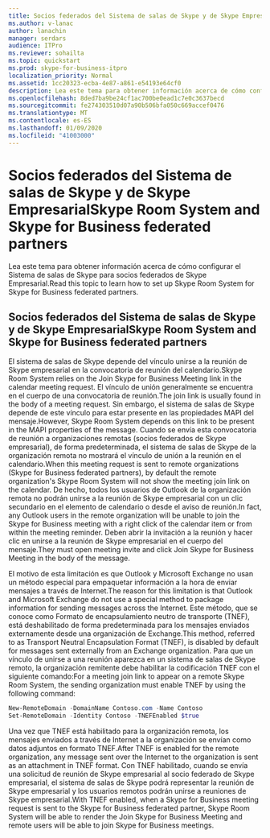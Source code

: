 ```yaml
---
title: Socios federados del Sistema de salas de Skype y de Skype Empresarial
ms.author: v-lanac
author: lanachin
manager: serdars
audience: ITPro
ms.reviewer: sohailta
ms.topic: quickstart
ms.prod: skype-for-business-itpro
localization_priority: Normal
ms.assetid: 1cc20323-ecba-4e87-a861-e54193e64cf0
description: Lea este tema para obtener información acerca de cómo configurar el Sistema de salas de Skype para socios federados de Skype Empresarial.
ms.openlocfilehash: 8ded7ba9be24cf1ac700be0ead1c7e0c3637becd
ms.sourcegitcommit: fe274303510d07a90b506bfa050c669accef0476
ms.translationtype: MT
ms.contentlocale: es-ES
ms.lasthandoff: 01/09/2020
ms.locfileid: "41003000"
---
```

# <a name="skype-room-system-and-skype-for-business-federated-partners"></a><span data-ttu-id="55998-103">Socios federados del Sistema de salas de Skype y de Skype Empresarial</span><span class="sxs-lookup"><span data-stu-id="55998-103">Skype Room System and Skype for Business federated partners</span></span>
 
<span data-ttu-id="55998-104">Lea este tema para obtener información acerca de cómo configurar el Sistema de salas de Skype para socios federados de Skype Empresarial.</span><span class="sxs-lookup"><span data-stu-id="55998-104">Read this topic to learn how to set up Skype Room System for Skype for Business federated partners.</span></span>
  
## <a name="skype-room-system-and-skype-for-business-federated-partners"></a><span data-ttu-id="55998-105">Socios federados del Sistema de salas de Skype y de Skype Empresarial</span><span class="sxs-lookup"><span data-stu-id="55998-105">Skype Room System and Skype for Business federated partners</span></span>

<span data-ttu-id="55998-106">El sistema de salas de Skype depende del vínculo unirse a la reunión de Skype empresarial en la convocatoria de reunión del calendario.</span><span class="sxs-lookup"><span data-stu-id="55998-106">Skype Room System relies on the Join Skype for Business Meeting link in the calendar meeting request.</span></span> <span data-ttu-id="55998-107">El vínculo de unión generalmente se encuentra en el cuerpo de una convocatoria de reunión.</span><span class="sxs-lookup"><span data-stu-id="55998-107">The join link is usually found in the body of a meeting request.</span></span> <span data-ttu-id="55998-108">Sin embargo, el sistema de salas de Skype depende de este vínculo para estar presente en las propiedades MAPI del mensaje.</span><span class="sxs-lookup"><span data-stu-id="55998-108">However, Skype Room System depends on this link to be present in the MAPI properties of the message.</span></span> <span data-ttu-id="55998-109">Cuando se envía esta convocatoria de reunión a organizaciones remotas (socios federados de Skype empresarial), de forma predeterminada, el sistema de salas de Skype de la organización remota no mostrará el vínculo de unión a la reunión en el calendario.</span><span class="sxs-lookup"><span data-stu-id="55998-109">When this meeting request is sent to remote organizations (Skype for Business federated partners), by default the remote organization's Skype Room System will not show the meeting join link on the calendar.</span></span> <span data-ttu-id="55998-110">De hecho, todos los usuarios de Outlook de la organización remota no podrán unirse a la reunión de Skype empresarial con un clic secundario en el elemento de calendario o desde el aviso de reunión.</span><span class="sxs-lookup"><span data-stu-id="55998-110">In fact, any Outlook users in the remote organization will be unable to join the Skype for Business meeting with a right click of the calendar item or from within the meeting reminder.</span></span> <span data-ttu-id="55998-111">Deben abrir la invitación a la reunión y hacer clic en unirse a la reunión de Skype empresarial en el cuerpo del mensaje.</span><span class="sxs-lookup"><span data-stu-id="55998-111">They must open meeting invite and click Join Skype for Business Meeting in the body of the message.</span></span> 
  
<span data-ttu-id="55998-112">El motivo de esta limitación es que Outlook y Microsoft Exchange no usan un método especial para empaquetar información a la hora de enviar mensajes a través de Internet.</span><span class="sxs-lookup"><span data-stu-id="55998-112">The reason for this limitation is that Outlook and Microsoft Exchange do not use a special method to package information for sending messages across the Internet.</span></span> <span data-ttu-id="55998-113">Este método, que se conoce como Formato de encapsulamiento neutro de transporte (TNEF), está deshabilitado de forma predeterminada para los mensajes enviados externamente desde una organización de Exchange.</span><span class="sxs-lookup"><span data-stu-id="55998-113">This method, referred to as Transport Neutral Encapsulation Format (TNEF), is disabled by default for messages sent externally from an Exchange organization.</span></span> <span data-ttu-id="55998-114">Para que un vínculo de unirse a una reunión aparezca en un sistema de salas de Skype remoto, la organización remitente debe habilitar la codificación TNEF con el siguiente comando:</span><span class="sxs-lookup"><span data-stu-id="55998-114">For a meeting join link to appear on a remote Skype Room System, the sending organization must enable TNEF by using the following command:</span></span>
  
```powershell
New-RemoteDomain -DomainName Contoso.com -Name Contoso
Set-RemoteDomain -Identity Contoso -TNEFEnabled $true
```

<span data-ttu-id="55998-115">Una vez que TNEF está habilitado para la organización remota, los mensajes enviados a través de Internet a la organización se envían como datos adjuntos en formato TNEF.</span><span class="sxs-lookup"><span data-stu-id="55998-115">After TNEF is enabled for the remote organization, any message sent over the Internet to the organization is sent as an attachment in TNEF format.</span></span> <span data-ttu-id="55998-116">Con TNEF habilitado, cuando se envía una solicitud de reunión de Skype empresarial al socio federado de Skype empresarial, el sistema de salas de Skype podrá representar la reunión de Skype empresarial y los usuarios remotos podrán unirse a reuniones de Skype empresarial.</span><span class="sxs-lookup"><span data-stu-id="55998-116">With TNEF enabled, when a Skype for Business meeting request is sent to the Skype for Business federated partner, Skype Room System will be able to render the Join Skype for Business Meeting and remote users will be able to join Skype for Business meetings.</span></span> 
